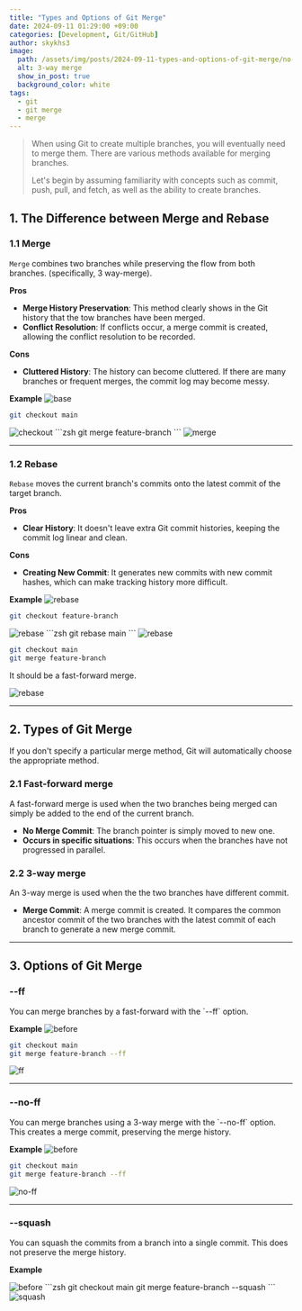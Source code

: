 ```yaml
---
title: "Types and Options of Git Merge"
date: 2024-09-11 01:29:00 +09:00
categories: [Development, Git/GitHub]
author: skykhs3
image:
  path: /assets/img/posts/2024-09-11-types-and-options-of-git-merge/no-ff.webp
  alt: 3-way merge
  show_in_post: true
  background_color: white
tags:
  - git
  - git merge
  - merge
---
```

<div markdown="1">

>When using Git to create multiple branches, you will eventually need to merge them. There are various methods available for merging branches.
>
>Let's begin by assuming familiarity with concepts such as commit, push, pull, and fetch, as well as the ability to create branches.

## 1. The Difference between Merge and Rebase

### 1.1 Merge
`Merge` combines two branches while preserving the flow from both branches.
(specifically, 3 way-merge).

**Pros**
- **Merge History Preservation**: This method clearly shows in the Git history that the tow branches have been merged.
- **Conflict Resolution**: If conflicts occur, a merge commit is created, allowing the conflict resolution to be recorded.

**Cons**

- **Cluttered History**: The history can become cluttered. If there are many branches or frequent merges, the commit log may become messy.

**Example**
<img src="/assets/img/posts/2024-09-11-types-and-options-of-git-merge/base.webp" alt="base"/>
```zsh
git checkout main
```
<img src="/assets/img/posts/2024-09-11-types-and-options-of-git-merge/checkout-merge.webp" alt="checkout"/>
```zsh
git merge feature-branch
```
<img src="/assets/img/posts/2024-09-11-types-and-options-of-git-merge/merge1.webp" alt="merge"/>

---

### 1.2 Rebase
`Rebase` moves the current branch's commits onto the latest commit of the target branch.

**Pros**
- **Clear History**:  It doesn't leave extra Git commit histories, keeping the commit log linear and clean.


**Cons**
- **Creating New Commit**: It generates new commits with new commit hashes, which can make tracking history more difficult.

**Example**
<img src="/assets/img/posts/2024-09-11-types-and-options-of-git-merge/base.webp" alt="rebase"/>
```zsh
git checkout feature-branch
```

<img src="/assets/img/posts/2024-09-11-types-and-options-of-git-merge/checkout-rebase.webp" alt="rebase"/>
```zsh
git rebase main
```

<img src="/assets/img/posts/2024-09-11-types-and-options-of-git-merge/rebase1.webp" alt="rebase"/>

```zsh
git checkout main
git merge feature-branch
```
It should be a fast-forward merge.

<img src="/assets/img/posts/2024-09-11-types-and-options-of-git-merge/rebase2.webp" alt="rebase"/>

---

## 2. Types of Git Merge
If you don't specify a particular merge method, Git will automatically choose the appropriate method.

### 2.1 Fast-forward merge
A fast-forward merge is used when the two branches being merged can simply be added to the end of the current branch. 
- **No Merge Commit**: The branch pointer is simply moved to new one.
- **Occurs in specific situations**: This occurs when the branches have not progressed in parallel.


### 2.2 3-way merge
An 3-way merge is used when the the two branches have different commit. 

- **Merge Commit**: A merge commit is created. It compares the common ancestor commit of the two branches with the latest commit of each branch to generate a new merge commit.

---

## 3. Options of Git Merge


<h3>--ff</h3>
You can merge branches by a fast-forward with the `--ff` option.

**Example**
<img src="/assets/img/posts/2024-09-11-types-and-options-of-git-merge/before.webp" alt="before"/>
```zsh
git checkout main
git merge feature-branch --ff
```
<img src="/assets/img/posts/2024-09-11-types-and-options-of-git-merge/ff.webp" alt="ff"/>

---

<h3>--no-ff</h3>
You can merge branches using a 3-way merge with the `--no-ff` option. This creates a merge commit, preserving the merge history.

**Example**
<img src="/assets/img/posts/2024-09-11-types-and-options-of-git-merge/before.webp" alt="before"/>
```zsh
git checkout main
git merge feature-branch --ff
```
<img src="/assets/img/posts/2024-09-11-types-and-options-of-git-merge/no-ff.webp" alt="no-ff"/>

---

<h3>--squash</h3>
You can squash the commits from a branch into a single commit. This does not preserve the merge history.

**Example**

<img src="/assets/img/posts/2024-09-11-types-and-options-of-git-merge/before.webp" alt="before"/>
```zsh
git checkout main
git merge feature-branch --squash
```
<img src="/assets/img/posts/2024-09-11-types-and-options-of-git-merge/squash.webp" alt="squash"/>

</div>